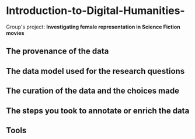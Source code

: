 # Introduction-to-Digital-Humanities-
Group's project: **Investigating female representation in Science Fiction movies**

## The provenance of the data
## The data model used for the research questions

## The curation of the data and the choices made
## The steps you took to annotate or enrich the data
## Tools 
